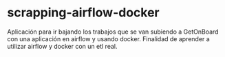 # scrapping-airflow-docker
Aplicación para ir bajando los trabajos que se van subiendo a GetOnBoard con una aplicación en airflow y usando docker. Finalidad de aprender a utilizar airflow y docker con un etl real. 
